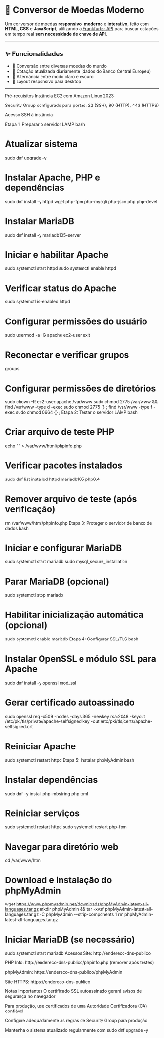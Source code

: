 # 💱 Conversor de Moedas Moderno

Um conversor de moedas **responsivo**, **moderno** e **interativo**, feito com **HTML**, **CSS** e **JavaScript**, utilizando a [Frankfurter API](https://www.frankfurter.dev/) para buscar cotações em tempo real **sem necessidade de chave de API**.

---

## ✨ Funcionalidades

- 🔄 Conversão entre diversas moedas do mundo
- 📅 Cotação atualizada diariamente (dados do Banco Central Europeu)
- 🌙 Alternância entre modo claro e escuro
- 📱 Layout responsivo para desktop 

---

Pré-requisitos
Instância EC2 com Amazon Linux 2023

Security Group configurado para portas: 22 (SSH), 80 (HTTP), 443 (HTTPS)

Acesso SSH à instância

Etapa 1: Preparar o servidor LAMP
bash
# Atualizar sistema
sudo dnf upgrade -y

# Instalar Apache, PHP e dependências
sudo dnf install -y httpd wget php-fpm php-mysqli php-json php php-devel

# Instalar MariaDB
sudo dnf install -y mariadb105-server

# Iniciar e habilitar Apache
sudo systemctl start httpd
sudo systemctl enable httpd

# Verificar status do Apache
sudo systemctl is-enabled httpd

# Configurar permissões do usuário
sudo usermod -a -G apache ec2-user
exit

# Reconectar e verificar grupos
groups

# Configurar permissões de diretórios
sudo chown -R ec2-user:apache /var/www
sudo chmod 2775 /var/www && find /var/www -type d -exec sudo chmod 2775 {} \;
find /var/www -type f -exec sudo chmod 0664 {} \;
Etapa 2: Testar o servidor LAMP
bash
# Criar arquivo de teste PHP
echo "<?php phpinfo(); ?>" > /var/www/html/phpinfo.php

# Verificar pacotes instalados
sudo dnf list installed httpd mariadb105 php8.4

# Remover arquivo de teste (após verificação)
rm /var/www/html/phpinfo.php
Etapa 3: Proteger o servidor de banco de dados
bash
# Iniciar e configurar MariaDB
sudo systemctl start mariadb
sudo mysql_secure_installation

# Parar MariaDB (opcional)
sudo systemctl stop mariadb

# Habilitar inicialização automática (opcional)
sudo systemctl enable mariadb
Etapa 4: Configurar SSL/TLS
bash
# Instalar OpenSSL e módulo SSL para Apache
sudo dnf install -y openssl mod_ssl

# Gerar certificado autoassinado
sudo openssl req -x509 -nodes -days 365 -newkey rsa:2048 -keyout /etc/pki/tls/private/apache-selfsigned.key -out /etc/pki/tls/certs/apache-selfsigned.crt

# Reiniciar Apache
sudo systemctl restart httpd
Etapa 5: Instalar phpMyAdmin
bash
# Instalar dependências
sudo dnf -y install php-mbstring php-xml

# Reiniciar serviços
sudo systemctl restart httpd
sudo systemctl restart php-fpm

# Navegar para diretório web
cd /var/www/html

# Download e instalação do phpMyAdmin
wget https://www.phpmyadmin.net/downloads/phpMyAdmin-latest-all-languages.tar.gz
mkdir phpMyAdmin && tar -xvzf phpMyAdmin-latest-all-languages.tar.gz -C phpMyAdmin --strip-components 1
rm phpMyAdmin-latest-all-languages.tar.gz

# Iniciar MariaDB (se necessário)
sudo systemctl start mariadb
Acessos
Site: http://endereco-dns-publico

PHP Info: http://endereco-dns-publico/phpinfo.php (remover após testes)

phpMyAdmin: https://endereco-dns-publico/phpMyAdmin

Site HTTPS: https://endereco-dns-publico

Notas Importantes
O certificado SSL autoassinado gerará avisos de segurança no navegador

Para produção, use certificados de uma Autoridade Certificadora (CA) confiável

Configure adequadamente as regras de Security Group para produção

Mantenha o sistema atualizado regularmente com sudo dnf upgrade -y
